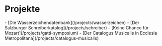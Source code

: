 <h1>Projekte</h1>
- [Die Wasserzeichendatenbank](/projects/wasserzeichen)  
- [Der Salzburger Schreiberkatalog](/projects/schreiber)  
- [Keine Chance für Mozart](/projects/gatti-symposium)
- [Der Catalogus Musicalis in Ecclesia Metropolitana](/projects/catalogus-musicalis)

